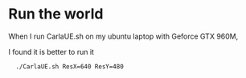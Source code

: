 # Run the world
When I run CarlaUE.sh on my ubuntu laptop with Geforce GTX 960M,

I found it is better to run it
```
  ./CarlaUE.sh ResX=640 ResY=480
```
